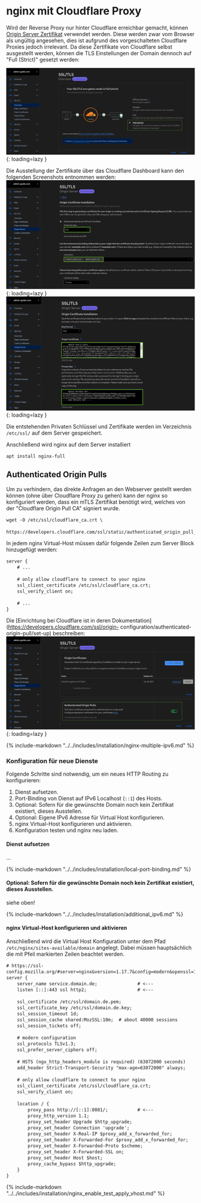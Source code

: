 # nginx mit Cloudflare Proxy

Wird der Reverse Proxy nur hinter Cloudflare erreichbar gemacht, können [Origin Server Zertifikat](
https://developers.cloudflare.com/ssl/origin-configuration/origin-ca/) verwendet werden. Diese
werden zwar vom Browser als ungültig angesehen, dies ist aufgrund des vorgeschalteten Cloudflare Proxies
jedoch irrelevant. Da diese Zertifikate von Cloudflare selbst ausgestellt werden, können die TLS Einstellungen 
der Domain dennoch auf "Full (Strict)" gesetzt werden:

![Cloudflare Full (Strict) TLS Settings](../img/installation/cloudflare_strict-tls.png){: loading=lazy }

Die Ausstellung der Zertifikate über das Cloudflare Dashboard kann den folgenden Screenshots entnommen werden:
![Cloudflare Origin Server Zertifikatserstellung](../img/installation/cloudflare_origin-cert.png){: loading=lazy }
![Cloudflare Origin Server Zertifikatserstellung](../img/installation/cloudflare_origin-cert2.png){: loading=lazy }

Die entstehenden Privaten Schlüssel und Zertifikate werden im Verzeichnis `/etc/ssl/` auf dem Server gespeichert. 

Anschließend wird nginx auf dem Server installiert
```shell
apt install nginx-full
```

## Authenticated Origin Pulls
Um zu verhindern, das direkte Anfragen an den Webserver gestellt werden können (ohne
über Cloudflare Proxy zu gehen) kann der nginx so konfiguriert werden, dass ein mTLS
Zertifikat benötigt wird, welches von der "Cloudflare Origin Pull CA" signiert wurde.
```shell
wget -O /etc/ssl/cloudflare_ca.crt \
    https://developers.cloudflare.com/ssl/static/authenticated_origin_pull_ca.pem
```

In jedem nginx Virtual-Host müssen dafür folgende Zeilen zum Server Block hinzugefügt werden:
```nginx
server {
    # ...
    
    # only allow cloudflare to connect to your nginx
    ssl_client_certificate /etc/ssl/cloudflare_ca.crt;
    ssl_verify_client on;

    # ...
}
```

Die [Einrichtung bei Cloudflare ist in deren Dokumentation](https://developers.cloudflare.com/ssl/origin-
configuration/authenticated-origin-pull/set-up) beschreiben:
![Cloudflare Origin Pull](../img/installation/cloudflare_origin-pull.png){: loading=lazy }

{% include-markdown "../../includes/installation/nginx-multiple-ipv6.md" %}

### Konfiguration für neue Dienste

Folgende Schritte sind notwendig, um ein neues HTTP Routing zu konfigurieren:
1. Dienst aufsetzen.
2. Port-Binding von Dienst auf IPv6 Localhost (`::1`) des Hosts.
3. Optional: Sofern für die gewünschte Domain noch kein Zertifikat existiert, dieses Ausstellen.
4. Optional: Eigene IPv6 Adresse für Virtual Host konfigurieren.
5. nginx Virtual-Host konfigurieren und aktivieren.
6. Konfiguration testen und nginx neu laden.

#### Dienst aufsetzen
...

{% include-markdown "../../includes/installation/local-port-binding.md" %}

#### Optional: Sofern für die gewünschte Domain noch kein Zertifikat existiert, dieses Ausstellen.
siehe oben!

{% include-markdown "../../includes/installation/additional_ipv6.md" %}

#### nginx Virtual-Host konfigurieren und aktivieren
Anschließend wird die Virtual Host Konfiguration unter dem Pfad
`/etc/nginx/sites-available/domain` angelegt. Dabei müssen hauptsächlich die 
mit Pfeil markierten Zeilen beachtet werden.
```nginx
# https://ssl-config.mozilla.org/#server=nginx&version=1.17.7&config=modern&openssl=1.1.1d&guideline=5.6
server {
    server_name service.domain.de;               # <---
    listen [::]:443 ssl http2;                   # <---

    ssl_certificate /etc/ssl/domain.de.pem;
    ssl_certificate_key /etc/ssl/domain.de.key;
    ssl_session_timeout 1d;
    ssl_session_cache shared:MozSSL:10m;  # about 40000 sessions
    ssl_session_tickets off;

    # modern configuration
    ssl_protocols TLSv1.3;
    ssl_prefer_server_ciphers off;

    # HSTS (ngx_http_headers_module is required) (63072000 seconds)
    add_header Strict-Transport-Security "max-age=63072000" always;

    # only allow cloudflare to connect to your nginx
    ssl_client_certificate /etc/ssl/cloudflare_ca.crt;
    ssl_verify_client on;

    location / {
        proxy_pass http://[::1]:8081/;           # <---
        proxy_http_version 1.1;
        proxy_set_header Upgrade $http_upgrade;
        proxy_set_header Connection 'upgrade';
        proxy_set_header X-Real-IP $proxy_add_x_forwarded_for;
        proxy_set_header X-Forwarded-For $proxy_add_x_forwarded_for;
        proxy_set_header X-Forwarded-Proto $scheme;
        proxy_set_header X-Forwarded-SSL on;
        proxy_set_header Host $host;
        proxy_cache_bypass $http_upgrade;
    }
}
```

{% include-markdown "../../includes/installation/nginx_enable_test_apply_vhost.md" %}

